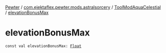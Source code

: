 [Pewter](../../index.md) / [com.ejektaflex.pewter.mods.astralsorcery](../index.md) / [ToolModAquaCelestial](index.md) / [elevationBonusMax](./elevation-bonus-max.md)

# elevationBonusMax

`const val elevationBonusMax: `[`Float`](https://kotlinlang.org/api/latest/jvm/stdlib/kotlin/-float/index.html)